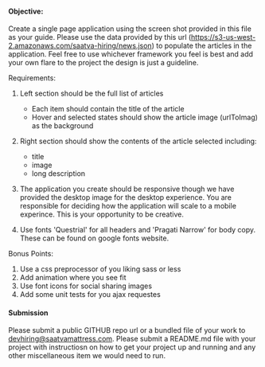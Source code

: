#### Objective: 
Create a single page application using the screen shot provided in this file as your guide. Please use the data provided by this url (https://s3-us-west-2.amazonaws.com/saatva-hiring/news.json) to populate the articles in the application. Feel free to use whichever framework you feel is best and add your own flare to the project the design is just a guideline.

Requirements: 
1. Left section should be the full list of articles
   - Each item should contain the title of the article 
   - Hover and selected states should show the article image (urlToImag) as the background

2. Right section should show the contents of the article selected including:
   - title
   - image
   - long description 

3. The application you create should be responsive though we have provided the desktop image for the desktop experience. You are responsible for deciding how the application will scale to a mobile experince. This is your opportunity to be creative.

4. Use fonts 'Questrial' for all headers and 'Pragati Narrow' for body copy. These can be found on google fonts website.


Bonus Points:
1. Use a css preprocessor of you liking sass or less
2. Add animation where you see fit
3. Use font icons for social sharing images
4. Add some unit tests for you ajax requestes

#### Submission

Please submit a public GITHUB repo url or a bundled file of your work to devhiring@saatvamattress.com.
Please submit a README.md file with your project with instructiosn on how to get your project up and running and any other miscellaneous item we would need to run.
